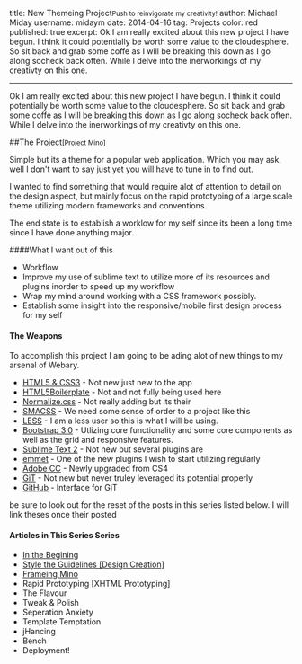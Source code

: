 title: New Themeing Project<small>Push to reinvigorate my creativity!</small>
author: Michael Miday
username: midaym
date: 2014-04-16
tag: Projects
color: red
published: true
excerpt: Ok I am really excited about this new project I have begun. I think it could potentially be worth some value to the cloudesphere. So sit back and grab some coffe as I will be breaking this down as I go along socheck back often. While I delve into the inerworkings of my creativty on this one.

---

 Ok I am really excited about this new project I have begun. I think it could potentially be worth some value to the cloudesphere. So sit back and grab some coffe as I will be breaking this down as I go along socheck back often. While I delve into the inerworkings of my creativty on this one.

##The Project<small>[Project Mino]</small>

Simple but its a theme for a popular web application. Which you may ask, well I don't want to say just yet you will have to tune in to find out. 

I wanted to find something that would require alot of attention to detail on the design aspect, but mainly focus on the rapid prototyping of a large scale theme utilizing modern frameworks and conventions.

The end state is to establish a worklow for my self since its been a long time since I have done anything major.

####What I want out of this
- Workflow
- Improve my use of sublime text to utilize more of its resources and plugins inorder to speed up my workflow
- Wrap my mind around working with a CSS framework possibly.
- Establish some insight into the responsive/mobile first design process for my self


#### The Weapons
To accomplish this project I am going to be ading alot of new things to my arsenal of Webary.

*	[HTML5 & CSS3][1] - Not new just new to the app
*	[HTML5Boilerplate][8] - Not and not fully being used here
*	[Normalize.css][3] - Not really adding but its their
*	[SMACSS][5] - We need some sense of order to a project like this
*	[LESS][4] - I am a less user so this is what I will be using.
*	[Bootstrap 3.0][4] - Utlizing core functionality and some core components as well as the grid and responsive features.
*	[Sublime Text 2][7] - Not new but several plugins are
*	[emmet][10] - One of the new plugins I wish to start utilizing regularly
*	[Adobe CC][9] - Newly upgraded from CS4
*	[GiT][12] - Not new but never truley leveraged its potential properly
*	[GitHub][8] - Interface for GiT

be sure to look out for the reset of the posts in this series listed below. I will link theses once their posted

#### Articles in This Series Series
*	[In the Begining][artice1] 
*	[Style the Guidelines [Design Creation]][article2]
*	[Frameing Mino][article3]
*	Rapid Prototyping [XHTML Prototyping]
*	The Flavour 
*	Tweak & Polish 
*	Seperation Anxiety
*	Template Temptation
*	jHancing
*	Bench
*	Deployment!

[artice1]: http://www.midaym.com/new-themeing-project
[article2]: http://www.midaym.com/style-the-guidelines
[article3]: http://www.midaym.com/frameing-mino

[1]: http://www.w3.org/html/logo/       					"HTML5 & CSS3"
[2]: http://html5boilerplate.com/  							"HTML5BoilerPlate"
[3]: http://necolas.github.io/normalize.css/   				"Normalize.css"
[4]: http://lesscss.org/        							"LESS"
[5]: http://smacss.com/ 									"SMACSS"
[7]: http://www.sublimetext.com/        					"Sublime2"
[8]: http://www.github.com/  								"GitHub"
[9]: http://adobe.com/   									"Adobe CC"
[10]: https://github.com/sergeche/emmet-sublime   			"emmet"
[11]: https://github.com/twitter/bootstrap/tree/3.0.0-wip   "Bootstrap 3.0"
[12]: http://git-scm.com/  									"GiT"


